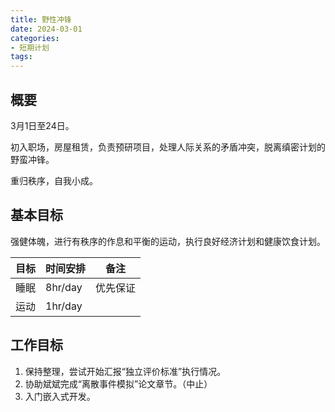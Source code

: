 ```yaml
---
title: 野性冲锋
date: 2024-03-01
categories:
- 短期计划
tags:
---
```


## 概要

3月1日至24日。

初入职场，房屋租赁，负责预研项目，处理人际关系的矛盾冲突，脱离缜密计划的野蛮冲锋。

重归秩序，自我小成。

## 基本目标

强健体魄，进行有秩序的作息和平衡的运动，执行良好经济计划和健康饮食计划。

| 目标 | 时间安排 | 备注 |
| --- | --- | --- |
| 睡眠 | 8hr/day | 优先保证 |
| 运动 | 1hr/day | |

## 工作目标

1. 保持整理，尝试开始汇报“独立评价标准”执行情况。
2. 协助斌斌完成“离散事件模拟”论文章节。（中止）
3. 入门嵌入式开发。
